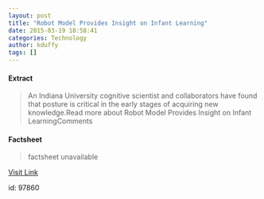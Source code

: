 ```yaml
---
layout: post
title: "Robot Model Provides Insight on Infant Learning"
date: 2015-03-19 18:58:41
categories: Technology
author: kduffy
tags: []
---
```



#### Extract
>An Indiana University cognitive scientist and collaborators have found that posture is critical in the early stages of acquiring new knowledge.Read more about Robot Model Provides Insight on Infant LearningComments

#### Factsheet
>factsheet unavailable

[Visit Link](http://www.pddnet.com/news/2015/03/robot-model-provides-insight-infant-learning)

id:   97860

